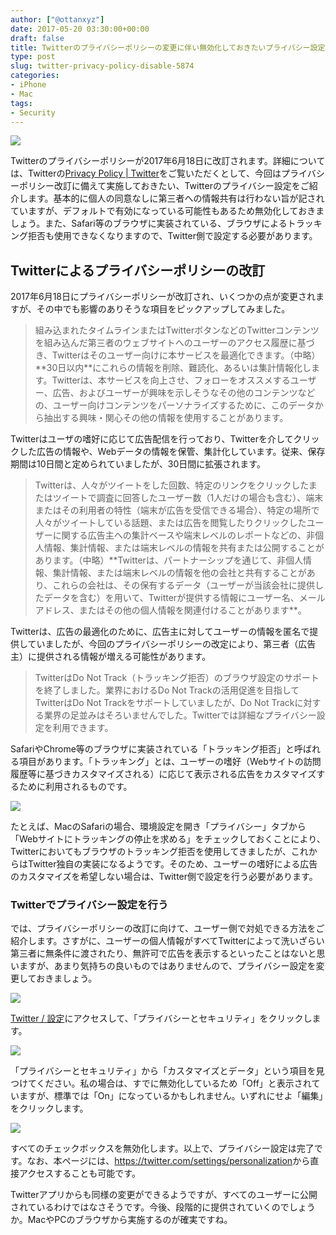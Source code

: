 ```yaml
---
author: ["@ottanxyz"]
date: 2017-05-20 03:30:00+00:00
draft: false
title: Twitterのプライバシーポリシーの変更に伴い無効化しておきたいプライバシー設定
type: post
slug: twitter-privacy-policy-disable-5874
categories:
- iPhone
- Mac
tags:
- Security
---
```


![](/uploads/2017/05/170520-591fb2ebe431f.png)

Twitterのプライバシーポリシーが2017年6月18日に改訂されます。詳細については、Twitterの[Privacy Policy | Twitter](https://twitter.com/privacy?lang=ja)をご覧いただくとして、今回はプライバシーポリシー改訂に備えて実施しておきたい、Twitterのプライバシー設定をご紹介します。基本的に個人の同意なしに第三者への情報共有は行わない旨が記されていますが、デフォルトで有効になっている可能性もあるため無効化しておきましょう。また、Safari等のブラウザに実装されている、ブラウザによるトラッキング拒否も使用できなくなりますので、Twitter側で設定する必要があります。

## Twitterによるプライバシーポリシーの改訂

2017年6月18日にプライバシーポリシーが改訂され、いくつかの点が変更されますが、その中でも影響のありそうな項目をピックアップしてみました。

<blockquote>組み込まれたタイムラインまたはTwitterボタンなどのTwitterコンテンツを組み込んだ第三者のウェブサイトへのユーザーのアクセス履歴に基づき、Twitterはそのユーザー向けに本サービスを最適化できます。（中略）**30日以内**にこれらの情報を削除、難読化、あるいは集計情報化します。Twitterは、本サービスを向上させ、フォローをオススメするユーザー、広告、およびユーザーが興味を示しそうなその他のコンテンツなどの、ユーザー向けコンテンツをパーソナライズするために、このデータから抽出する興味・関心その他の情報を使用することがあります。</blockquote>

Twitterはユーザの嗜好に応じて広告配信を行っており、Twitterを介してクリックした広告の情報や、Webデータの情報を保管、集計化しています。従来、保存期間は10日間と定められていましたが、30日間に拡張されます。

<blockquote>Twitterは、人々がツイートをした回数、特定のリンクをクリックしたまたはツイートで調査に回答したユーザー数（1人だけの場合も含む）、端末またはその利用者の特性（端末が広告を受信できる場合）、特定の場所で人々がツイートしている話題、または広告を閲覧したりクリックしたユーザーに関する広告主への集計ベースや端末レベルのレポートなどの、非個人情報、集計情報、または端末レベルの情報を共有または公開することがあります。（中略）**Twitterは、パートナーシップを通じて、非個人情報、集計情報、または端末レベルの情報を他の会社と共有することがあり、これらの会社は、その保有するデータ（ユーザーが当該会社に提供したデータを含む）を用いて、Twitterが提供する情報にユーザー名、メールアドレス、またはその他の個人情報を関連付けることがあります**。</blockquote>

Twitterは、広告の最適化のために、広告主に対してユーザーの情報を匿名で提供していましたが、今回のプライバシーポリシーの改定により、第三者（広告主）に提供される情報が増える可能性があります。

<blockquote>TwitterはDo Not Track（トラッキング拒否）のブラウザ設定のサポートを終了しました。業界におけるDo Not Trackの活用促進を目指してTwitterはDo Not Trackをサポートしていましたが、Do Not Trackに対する業界の足並みはそろいませんでした。Twitterでは詳細なプライバシー設定を利用できます。</blockquote>

SafariやChrome等のブラウザに実装されている「トラッキング拒否」と呼ばれる項目があります。「トラッキング」とは、ユーザーの嗜好（Webサイトの訪問履歴等に基づきカスタマイズされる）に応じて表示される広告をカスタマイズするために利用されるものです。

![](/uploads/2017/05/170520-591fb4c85850b.png)

たとえば、MacのSafariの場合、環境設定を開き「プライバシー」タブから「Webサイトにトラッキングの停止を求める」をチェックしておくことにより、Twitterにおいてもブラウザのトラッキング拒否を使用してきましたが、これからはTwitter独自の実装になるようです。そのため、ユーザーの嗜好による広告のカスタマイズを希望しない場合は、Twitter側で設定を行う必要があります。

### Twitterでプライバシー設定を行う

では、プライバシーポリシーの改訂に向けて、ユーザー側で対処できる方法をご紹介します。さすがに、ユーザーの個人情報がすべてTwitterによって洗いざらい第三者に無条件に渡されたり、無許可で広告を表示するといったことはないと思いますが、あまり気持ちの良いものではありませんので、プライバシー設定を変更しておきましょう。

![](/uploads/2017/05/170520-591fb6913a7ab.png)

[Twitter / 設定](https://twitter.com/settings/account)にアクセスして、「プライバシーとセキュリティ」をクリックします。

![](/uploads/2017/05/170520-591fb697522e8.png)

「プライバシーとセキュリティ」から「カスタマイズとデータ」という項目を見つけてください。私の場合は、すでに無効化しているため「Off」と表示されていますが、標準では「On」になっているかもしれません。いずれにせよ「編集」をクリックします。

![](/uploads/2017/05/170520-591fb6a17907a.png)

すべてのチェックボックスを無効化します。以上で、プライバシー設定は完了です。なお、本ページには、<https://twitter.com/settings/personalization>から直接アクセスすることも可能です。

Twitterアプリからも同様の変更ができるようですが、すべてのユーザーに公開されているわけではなさそうです。今後、段階的に提供されていくのでしょうか。MacやPCのブラウザから実施するのが確実ですね。
